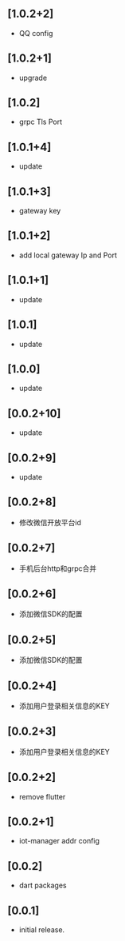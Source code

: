 ## [1.0.2+2]

* QQ config

## [1.0.2+1]

* upgrade

## [1.0.2]

* grpc Tls Port

## [1.0.1+4]

* update

## [1.0.1+3]

* gateway key

## [1.0.1+2]

* add local gateway Ip and Port

## [1.0.1+1]

* update

## [1.0.1]

* update

## [1.0.0]

* update

## [0.0.2+10]

* update

## [0.0.2+9]

* update

## [0.0.2+8]

* 修改微信开放平台id

## [0.0.2+7]

* 手机后台http和grpc合并

## [0.0.2+6]

* 添加微信SDK的配置

## [0.0.2+5]

* 添加微信SDK的配置

## [0.0.2+4]

* 添加用户登录相关信息的KEY

## [0.0.2+3]

* 添加用户登录相关信息的KEY

## [0.0.2+2]

* remove flutter

## [0.0.2+1]

* iot-manager addr config

## [0.0.2]

* dart packages

## [0.0.1]

* initial release.
